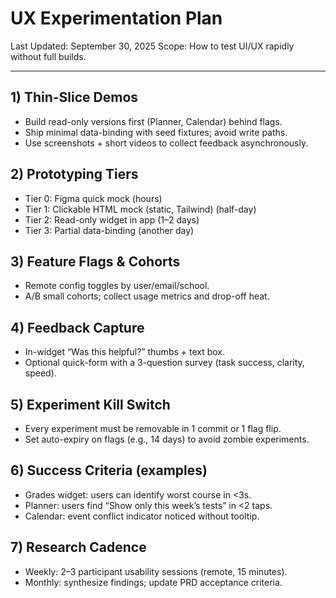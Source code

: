 # UX Experimentation Plan

Last Updated: September 30, 2025
Scope: How to test UI/UX rapidly without full builds.

---

## 1) Thin-Slice Demos

- Build read-only versions first (Planner, Calendar) behind flags.
- Ship minimal data-binding with seed fixtures; avoid write paths.
- Use screenshots + short videos to collect feedback asynchronously.

## 2) Prototyping Tiers

- Tier 0: Figma quick mock (hours)
- Tier 1: Clickable HTML mock (static, Tailwind) (half-day)
- Tier 2: Read-only widget in app (1–2 days)
- Tier 3: Partial data-binding (another day)

## 3) Feature Flags & Cohorts

- Remote config toggles by user/email/school.
- A/B small cohorts; collect usage metrics and drop-off heat.

## 4) Feedback Capture

- In-widget “Was this helpful?” thumbs + text box.
- Optional quick-form with a 3-question survey (task success, clarity, speed).

## 5) Experiment Kill Switch

- Every experiment must be removable in 1 commit or 1 flag flip.
- Set auto-expiry on flags (e.g., 14 days) to avoid zombie experiments.

## 6) Success Criteria (examples)

- Grades widget: users can identify worst course in <3s.
- Planner: users find “Show only this week’s tests” in <2 taps.
- Calendar: event conflict indicator noticed without tooltip.

## 7) Research Cadence

- Weekly: 2–3 participant usability sessions (remote, 15 minutes).
- Monthly: synthesize findings; update PRD acceptance criteria.
